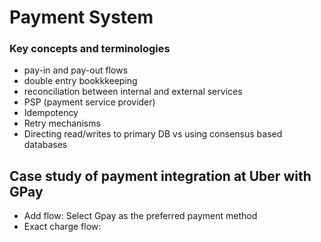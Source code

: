 # Payment System

### Key concepts and terminologies
- pay-in and pay-out flows
- double entry bookkkeeping
- reconciliation between internal and external services
- PSP (payment service provider)
- Idempotency
- Retry mechanisms
- Directing read/writes to primary DB vs using consensus based databases


## Case study of payment integration at Uber with GPay
- Add flow: Select Gpay as the preferred payment method
- Exact charge flow: 
